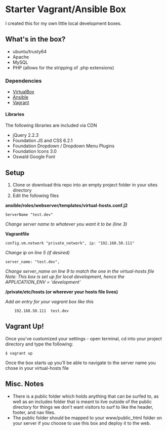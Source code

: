 # Starter Vagrant/Ansible Box
I created this for my own little local development boxes. 

## What's in the box?
+ ubuntu/trusty64
+ Apache
+ MySQL
+ PHP (allows for the stripping of .php extensions)

### Dependencies
+ [VirtualBox](https://www.virtualbox.org/wiki/Downloads)
+ [Ansible](http://ansible.com)
+ [Vagrant](http://vagrantup.com)

#### Libraries
The following libraries are included via CDN

+ jQuery 2.2.3
+ Foundation JS and CSS 6.2.1
+ Foundation Dropdown / Dropdown Menu Plugins
+ Foundation Icons 3.0
+ Oswald Google Font

## Setup
1. Clone or download this repo into an empty project folder in your sites directory
2. Edit the following files

__ansible/roles/webserver/templates/virtual-hosts.conf.j2__

    ServerName "test.dev"

*Change server name to whatever you want it to be (line 3)*

__Vagrantfile__

    config.vm.network "private_network", ip: "192.168.50.111"

*Change ip on line 5 (if desired)*

    server_name: "test.dev",

*Change server_name on line 9 to match the one in the virtual-hosts file*
*Note: This box is set up for local development, hence the APPLICATION_ENV = 'development'*

__/private/etc/hosts (or wherever your hosts file lives)__

*Add an entry for your vagrant box like this*

        192.168.50.111  test.dev

## Vagrant Up!
Once you've customized your settings - open terminal, cd into your project directory and type the following:

    $ vagrant up

Once the box starts up you'll be able to navigate to the server name you chose in your virtual-hosts file

## Misc. Notes
+ There is a public folder which holds anything that can be surfed to, as well as an includes folder that is meant to live outside of the public directory for things we don't want visitors to surf to like the header, footer, and nav files.
+ The public folder should be mapped to your www/public_html folder on your server if you choose to use this box and deploy it to the web.